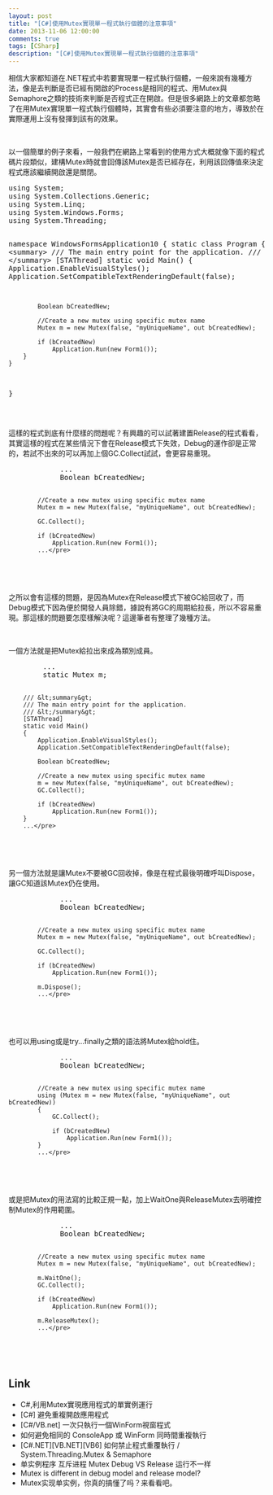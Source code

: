 ```yaml
---
layout: post
title: "[C#]使用Mutex實現單一程式執行個體的注意事項"
date: 2013-11-06 12:00:00
comments: true
tags: [CSharp]
description: "[C#]使用Mutex實現單一程式執行個體的注意事項"
---
```

<p>
	相信大家都知道在.NET程式中若要實現單一程式執行個體，一般來說有幾種方法，像是去判斷是否已經有開啟的Process是相同的程式、用Mutex與Semaphore之類的技術來判斷是否程式正在開啟。但是很多網路上的文章都忽略了在用Mutex實現單一程式執行個體時，其實會有些必須要注意的地方，導致於在實際運用上沒有發揮到該有的效果。</p>
<p>
	 </p>
<p>
	以一個簡單的例子來看，一般我們在網路上常看到的使用方式大概就像下面的程式碼片段類似，建構Mutex時就會回傳該Mutex是否已經存在，利用該回傳值來決定程式應該繼續開啟還是關閉。</p>
<div class="wlWriterSmartContent" id="scid:812469c5-0cb0-4c63-8c15-c81123a09de7:cb281f4a-96c4-43f8-bd59-3cdd34c31203" style="padding-bottom: 0px; margin: 0px; padding-left: 0px; padding-right: 0px; display: inline; float: none; padding-top: 0px">
	<pre class="c" name="code">
using System;
using System.Collections.Generic;
using System.Linq;
using System.Windows.Forms;
using System.Threading;

namespace WindowsFormsApplication10
{
	static class Program
	{
		/// &lt;summary&gt;
		/// The main entry point for the application.
		/// &lt;/summary&gt;
		[STAThread]
		static void Main()
		{
			Application.EnableVisualStyles();
			Application.SetCompatibleTextRenderingDefault(false);

			Boolean bCreatedNew;

			//Create a new mutex using specific mutex name
			Mutex m = new Mutex(false, "myUniqueName", out bCreatedNew);

			if (bCreatedNew)
				Application.Run(new Form1());
		}
	}
}</pre>
</div>
<p>
	 </p>
<p>
	這樣的程式到底有什麼樣的問題呢？有興趣的可以試著建置Release的程式看看，其實這樣的程式在某些情況下會在Release模式下失效，Debug的運作卻是正常的，若試不出來的可以再加上個GC.Collect試試，會更容易重現。</p>
<div class="wlWriterSmartContent" id="scid:812469c5-0cb0-4c63-8c15-c81123a09de7:20c74bd4-3d1e-4d4b-a26c-b57e226af0e2" style="padding-bottom: 0px; margin: 0px; padding-left: 0px; padding-right: 0px; display: inline; float: none; padding-top: 0px">
	<pre class="c#" name="code">
			...
			Boolean bCreatedNew;

			//Create a new mutex using specific mutex name
			Mutex m = new Mutex(false, "myUniqueName", out bCreatedNew);

			GC.Collect();

			if (bCreatedNew)
				Application.Run(new Form1());
			...</pre>
</div>
<p>
	 </p>
<p>
	之所以會有這樣的問題，是因為Mutex在Release模式下被GC給回收了，而Debug模式下因為便於開發人員除錯，據說有將GC的周期給拉長，所以不容易重現。那這樣的問題要怎麼樣解決呢？這邊筆者有整理了幾種方法。</p>
<p>
	 </p>
<p>
	一個方法就是把Mutex給拉出來成為類別成員。</p>
<div class="wlWriterSmartContent" id="scid:812469c5-0cb0-4c63-8c15-c81123a09de7:bfaa1b40-dd19-4002-924a-c226b4524ff1" style="padding-bottom: 0px; margin: 0px; padding-left: 0px; padding-right: 0px; display: inline; float: none; padding-top: 0px">
	<pre class="c#" name="code">
		...
		static Mutex m;

		/// &lt;summary&gt;
		/// The main entry point for the application.
		/// &lt;/summary&gt;
		[STAThread]
		static void Main()
		{
			Application.EnableVisualStyles();
			Application.SetCompatibleTextRenderingDefault(false);

			Boolean bCreatedNew;

			//Create a new mutex using specific mutex name
			m = new Mutex(false, "myUniqueName", out bCreatedNew);
			GC.Collect();

			if (bCreatedNew)
				Application.Run(new Form1());
		}
		...</pre>
</div>
<p>
	 </p>
<p>
	另一個方法就是讓Mutex不要被GC回收掉，像是在程式最後明確呼叫Dispose，讓GC知道該Mutex仍在使用。</p>
<div class="wlWriterSmartContent" id="scid:812469c5-0cb0-4c63-8c15-c81123a09de7:d5b96c79-a2fa-4b33-aa8c-3d9aca1cc9b4" style="padding-bottom: 0px; margin: 0px; padding-left: 0px; padding-right: 0px; display: inline; float: none; padding-top: 0px">
	<pre class="c#" name="code">
			...
			Boolean bCreatedNew;

			//Create a new mutex using specific mutex name
			Mutex m = new Mutex(false, "myUniqueName", out bCreatedNew);

			GC.Collect();

			if (bCreatedNew)
				Application.Run(new Form1());

			m.Dispose();
			...</pre>
</div>
<p>
	 </p>
<p>
	也可以用using或是try...finally之類的語法將Mutex給hold住。</p>
<div class="wlWriterSmartContent" id="scid:812469c5-0cb0-4c63-8c15-c81123a09de7:d3de0313-0833-4b8c-8da7-1c8a5dc4e64a" style="padding-bottom: 0px; margin: 0px; padding-left: 0px; padding-right: 0px; display: inline; float: none; padding-top: 0px">
	<pre class="c#" name="code">
			...
			Boolean bCreatedNew;

			//Create a new mutex using specific mutex name
			using (Mutex m = new Mutex(false, "myUniqueName", out bCreatedNew))
			{
				GC.Collect();

				if (bCreatedNew)
					Application.Run(new Form1());
			}
			...</pre>
</div>
<p>
	 </p>
<p>
	或是把Mutex的用法寫的比較正規一點，加上WaitOne與ReleaseMutex去明確控制Mutex的作用範圍。</p>
<div class="wlWriterSmartContent" id="scid:812469c5-0cb0-4c63-8c15-c81123a09de7:acd4b55e-cca3-4c62-8cd1-825561a57d57" style="padding-bottom: 0px; margin: 0px; padding-left: 0px; padding-right: 0px; display: inline; float: none; padding-top: 0px">
	<pre class="c#" name="code">
			...
			Boolean bCreatedNew;

			//Create a new mutex using specific mutex name
			Mutex m = new Mutex(false, "myUniqueName", out bCreatedNew);

			m.WaitOne();
			GC.Collect();

			if (bCreatedNew)
				Application.Run(new Form1());

			m.ReleaseMutex();
			...</pre>
</div>
<p>
	 </p>
<h2>
	Link</h2>
<ul>
	<li>
		C#,利用Mutex實現應用程式的單實例運行</li>
	<li>
		[C#] 避免重複開啟應用程式</li>
	<li>
		[C#/VB.net] 一次只執行一個WinForm視窗程式</li>
	<li>
		如何避免相同的 ConsoleApp 或 WinForm 同時間重複執行</li>
	<li>
		[C#.NET][VB.NET][VB6] 如何禁止程式重覆執行 / System.Threading.Mutex &amp; Semaphore</li>
	<li>
		单实例程序 互斥进程 Mutex Debug VS Release 运行不一样</li>
	<li>
		Mutex is different in debug model and release model?</li>
	<li>
		Mutex实现单实例，你真的搞懂了吗？来看看吧。</li>
</ul>
